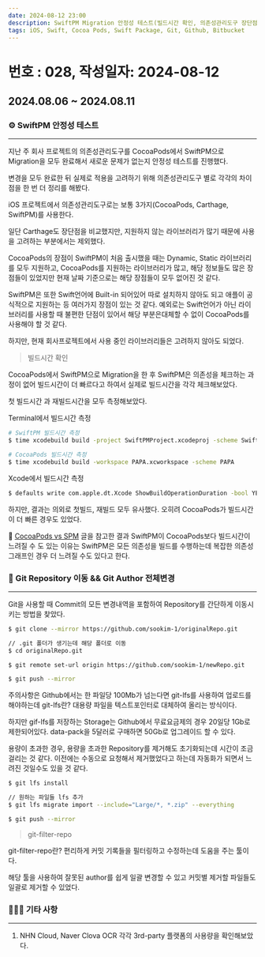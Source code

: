 ```yaml
---
date: 2024-08-12 23:00
description: SwiftPM Migration 안정성 테스트(빌드시간 확인, 의존성관리도구 장단점비교), git clone mirror를 사용하여 Repository 이동하기, git-filter-repo, git author 일괄 변경, git lfs
tags: iOS, Swift, Cocoa Pods, Swift Package, Git, Github, Bitbucket
---
```

# 번호 : 028, 작성일자: 2024-08-12
## 2024.08.06 ~ 2024.08.11
### ⚙️ SwiftPM 안정성 테스트

---

지난 주 회사 프로젝트의 의존성관리도구를 CocoaPods에서 SwiftPM으로 Migration을 모두 완료해서 새로운 문제가 없는지 안정성 테스트를 진행했다.

변경을 모두 완료한 뒤 실제로 적용을 고려하기 위해 의존성관리도구 별로 각각의 차이점을 한 번 더 정리를 해봤다.

iOS 프로젝트에서 의존성관리도구로는 보통 3가지(CocoaPods, Carthage, SwiftPM)를 사용한다. 

일단 Carthage도 장단점을 비교했지만, 지원하지 않는 라이브러리가 많기 때문에 사용을 고려하는 부분에서는 제외했다.

CocoaPods의 장점이 SwiftPM이 처음 출시했을 때는 Dynamic, Static 라이브러리를 모두 지원하고, CocoaPods를 지원하는 라이브러리가 많고, 해당 정보들도 많은 장점들이 있었지만 현재 날짜 기준으로는 해당 장점들이 모두 없어진 것 같다.

SwiftPM은 또한 Swift언어에 Built-in 되어있어 따로 설치하지 않아도 되고 애플이 공식적으로 지원하는 등 여러가지 장점이 있는 것 같다. 예외로는 Swift언어가 아닌 라이브러리를 사용할 때 불편한 단점이 있어서 해당 부분은대체할 수 없이 CocoaPods를 사용해야 할 것 같다.

하지만, 현재 회사프로젝트에서 사용 중인 라이브러리들은 고려하지 않아도 되었다.

> 빌드시간 확인
> 

CocoaPods에서 SwiftPM으로 Migration을 한 후 SwiftPM은 의존성을 체크하는 과정이 없어 빌드시간이 더 빠르다고 하여서 실제로 빌드시간을 각각 체크해보았다.

첫 빌드시간 과 재빌드시간을 모두 측정해보았다.

Terminal에서 빌드시간 측정

```bash
# SwiftPM 빌드시간 측정
$ time xcodebuild build -project SwiftPMProject.xcodeproj -scheme SwiftPMProject

# CocoaPods 빌드시간 측정
$ time xcodebuild build -workspace PAPA.xcworkspace -scheme PAPA
```

Xcode에서 빌드시간 측정

```bash
$ defaults write com.apple.dt.Xcode ShowBuildOperationDuration -bool YES
```

하지만, 결과는 의외로 첫빌드, 재빌드 모두 유사했다. 오히려 CocoaPods가 빌드시간이 더 빠른 경우도 있었다.

🔗 [CocoaPods vs SPM](https://medium.com/@golddol2003/cocoapods-vs-spm-ba7b7478236b) 글을 참고한 결과 SwiftPM이 CocoaPods보다 빌드시간이 느려질 수 도 있는 이유는 SwiftPM은 모든 의존성을 빌드를 수행하는데 복잡한 의존성 그래프인 경우 더 느려질 수도 있다고 한다.

### 🏃 Git Repository 이동 && Git Author 전체변경

---

Git을 사용할 때 Commit의 모든 변경내역을 포함하여 Repository를 간단하게 이동시키는 방법을 찾았다.

```bash
$ git clone --mirror https://github.com/sookim-1/originalRepo.git

// .git 폴더가 생기는데 해당 폴더로 이동
$ cd originalRepo.git

$ git remote set-url origin https://github.com/sookim-1/newRepo.git

$ git push --mirror
```

주의사항은 Github에서는 한 파일당 100Mb가 넘는다면 git-lfs를 사용하여 업로드를 해야하는데 git-lfs란? 대용량 파일을 텍스트포인터로 대체하여 올리는 방식이다.

하지만 gif-lfs를 저장하는 Storage는 Github에서 무료요금제의 경우 20일당 1Gb로 제한되어있다. data-pack을 5달러로 구매하면 50Gb로 업그레이드 할 수 있다.

용량이 초과한 경우, 용량을 초과한 Repository를 제거해도 초기화되는데 시간이 조금 걸리는 것 같다. 이전에는 수동으로 요청해서 제거했었다고 하는데 자동화가 되면서 느려진 것일수도 있을 것 같다.

```bash
$ git lfs install

// 원하는 파일들 lfs 추가 
$ git lfs migrate import --include="Large/*, *.zip" --everything

$ git push --mirror
```

> git-filter-repo
> 

git-filter-repo란? 편리하게 커밋 기록들을 필터링하고 수정하는데 도움을 주는 툴이다.

해당 툴을 사용하여 잘못된 author를 쉽게 일괄 변경할 수 있고 커밋별 제거할 파일들도 일괄로 제거할 수 있었다.

### 🙋🏻‍♂️ 기타 사항

---

1. NHN Cloud, Naver Clova OCR 각각 3rd-party 플랫폼의 사용량을 확인해보았다.
